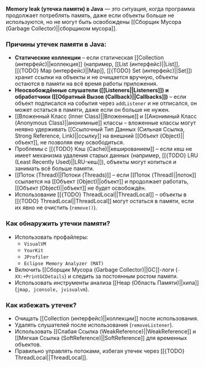 **Memory leak (утечка памяти) в Java** — это ситуация, когда программа продолжает потреблять память, даже если объекты больше не используются, но не могут быть освобождены [[Сборщик Мусора (Garbage Collector)||сборщиком мусора]].

### Причины утечек памяти в Java:

- **Статические коллекции** – если статическая [[Collection (интерфейс)||коллекция]] (например, [[List (интерфейс)||List]], [[{TODO} Map (интерфейс)||Map]], [[{TODO} Set (интерфейс)||Set]]) хранит ссылки на объекты и не очищается вручную, объекты остаются в памяти на всё время работы приложения.
- **Неосвобождённые слушатели ([[Listeners||Listeners]]) и обработчики ([[Обратный Вызов (Callback)||Callbacks]])** – если объект подписался на события через `addListener` и не отписался, он может остаться в памяти, даже если он больше не нужен.
- [[Вложенный Класс (Inner Class)||Вложенные]] и [[Анонимный Класс (Anonymous Class)||анонимные]] классы – вложенные классы могут неявно удерживать [[Ссылочный Тип Данных (Сильная Ссылка, Strong Reference, Link)||ссылку]] на внешний [[Объект (Object)||объект]], не позволяя ему освободиться.
- Проблемы с [[{TODO} Кэш (Cache)||кешированием]] – если кеш не имеет механизма удаления старых данных (например, [[{TODO} LRU (Least Recently Used)||LRU-кеш]]), объекты могут копиться и занимать всё больше памяти.
- [[Поток (Thread)||Потоки (Threads)]] – если [[Поток (Thread)||поток]] ссылается на [[Объект (Object)||объект]] и продолжает работать, [[Объект (Object)||объект]] не будет освобождён.
- Использование [[{TODO} ThreadLocal||ThreadLocal]] – объекты в [[{TODO} ThreadLocal||ThreadLocal]] могут остаться в памяти, если их явно не очистить (`remove()`).


### Как обнаружить утечки памяти?

- Использовать профайлеры:
	- `VisualVM`
	- `YourKit`
	- `JProfiler`
	- `Eclipse Memory Analyzer (MAT)`
- Включить [[Сборщик Мусора (Garbage Collector)||GC]]-логи (`-XX:+PrintGCDetails`) и следить за постоянным ростом памяти.
- Использовать инструменты анализа [[Heap (Область Памяти)||хипа]] (`jmap, jconsole, jvisualvm`).

  
### Как избежать утечек?

- Очищать [[Collection (интерфейс)||коллекции]] после использования.
- Удалять слушателей после использования (`removeListener`).
- Использовать [[Слабая Ссылка (WeakReference)||WeakReference]] и [[Мягкая Ссылка (SoftReference)||SoftReference]] для временных объектов.
- Правильно управлять потоками, избегая утечек через [[{TODO} ThreadLocal||ThreadLocal]].
